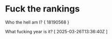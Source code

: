 # Fuck the rankings

Who the hell am I?
{ 18190568 }

What fucking year is it?
[ 2025-03-26T13:36:40Z ]
